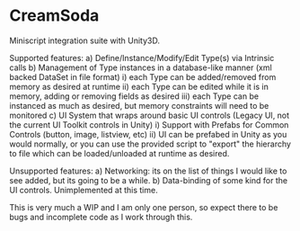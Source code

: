 # CreamSoda
 Miniscript integration suite with Unity3D.
 
 Supported features:
 	a) Define/Instance/Modify/Edit Type(s) via Intrinsic calls
 	b) Management of Type instances in a database-like manner (xml backed DataSet in file format)
    		i) each Type can be added/removed from memory as desired at runtime
		ii) each Type can be edited while it is in memory, adding or removing fields as desired
		iii) each Type can be instanced as much as desired, but memory constraints will need to be monitored
 	c) UI System that wraps around basic UI controls (Legacy UI, not the current UI Toolkit controls in Unity)
		i) Support with Prefabs for Common Controls (button, image, listview, etc)
		ii) UI can be prefabed in Unity as you would normally, or you can use the provided script to "export" the hierarchy to file which can be loaded/unloaded at runtime as desired.
	
 Unsupported features:
 	a) Networking:  its on the list of things I would like to see added, but its going to be a while.
 	b) Data-binding of some kind for the UI controls.  Unimplemented at this time.

 This is very much a WIP and I am only one person, so expect there to be bugs and incomplete code as I work through this.
